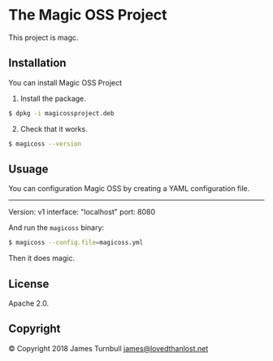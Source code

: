 # The Magic OSS Project

This project is magc.

## Installation

You can install Magic OSS Project

1. Install the package.

```bash
$ dpkg -i magicossproject.deb
```

2. Check that it works.

```bash
$ magicoss --version
```

## Usuage

You can configuration Magic OSS by creating a YAML configuration file.

--- 
Version: v1
interface: 
  "localhost"
port:
  8080
      

And run the `magicoss` binary:

```bash
$ magicoss --config.file=magicoss.yml
```

Then it does magic.

## License

Apache 2.0.

## Copyright

&copy; Copyright 2018 James Turnbull <james@lovedthanlost.net>
